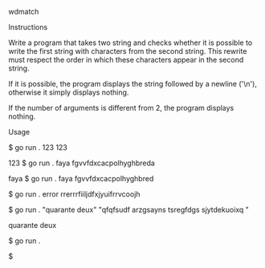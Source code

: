 wdmatch

Instructions

Write a program that takes two string and checks whether it is possible to write the first string with characters from the second string. This rewrite 
must respect the order in which these characters appear in the second string.

If it is possible, the program displays the string followed by a newline ('\n'), otherwise it simply displays nothing.

If the number of arguments is different from 2, the program displays nothing.

Usage

$ go run . 123 123

123
$ go run . faya fgvvfdxcacpolhyghbreda

faya
$ go run . faya fgvvfdxcacpolhyghbred

$ go run . error rrerrrfiiljdfxjyuifrrvcoojh

$ go run . "quarante deux" "qfqfsudf arzgsayns tsregfdgs sjytdekuoixq "

quarante deux

$ go run .

$

